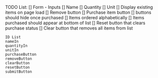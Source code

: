 TODO List:
    [] Form - Inputs
        [] Name
        [] Quantity
        [] Unit
    [] Display existing items on page load
    [] Remove button
    [] Purchase item button
    [] buttons should hide once purchased
    [] Items ordered alphabetically
    [] Items purchased should appear at bottom of list
    [] Reset button that clears purchase status
    [] Clear button that removes all items from list

    ID List
    nameIn
    quantityIn
    unitIn
    purchaseButton
    removeButton
    clearButton
    resetButton
    submitButton
